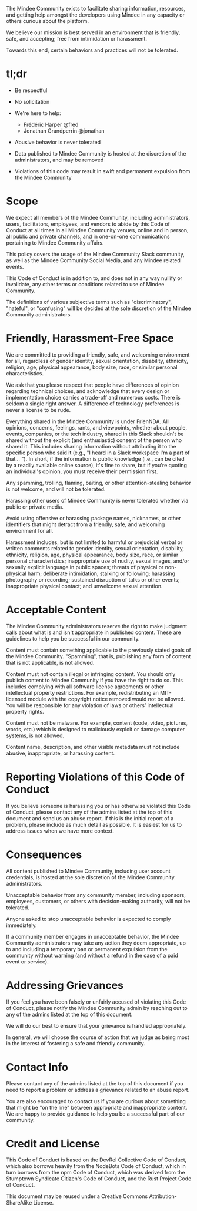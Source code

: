 The Mindee Community exists to facilitate sharing information, resources, and getting help amongst the developers using Mindee in any capacity or others curious about the platform.

We believe our mission is best served in an environment that is friendly, safe, and accepting; free from intimidation or harassment.

Towards this end, certain behaviors and practices will not be tolerated.

# tl;dr
* Be respectful
* No solicitation
* We're here to help:
  - Frédéric Harper @fred
  - Jonathan Grandperrin @jonathan

* Abusive behavior is never tolerated
* Data published to Mindee Community is hosted at the discretion of the administrators, and may be removed
* Violations of this code may result in swift and permanent expulsion from the Mindee Community

# Scope
We expect all members of the Mindee Community, including administrators, users, facilitators, employees, and vendors to abide by this Code of Conduct at all times in all Mindee Community venues, online and in person, all public and private channels, and in one-on-one communications pertaining to Mindee Community affairs.

This policy covers the usage of the Mindee Community Slack community, as well as the Mindee Community Social Media, and any Mindee related events.

This Code of Conduct is in addition to, and does not in any way nullify or invalidate, any other terms or conditions related to use of Mindee Community.

The definitions of various subjective terms such as "discriminatory", "hateful", or "confusing" will be decided at the sole discretion of the Mindee Community administrators.

# Friendly, Harassment-Free Space
We are committed to providing a friendly, safe, and welcoming environment for all, regardless of gender identity, sexual orientation, disability, ethnicity, religion, age, physical appearance, body size, race, or similar personal characteristics.

We ask that you please respect that people have differences of opinion regarding technical choices, and acknowledge that every design or implementation choice carries a trade-off and numerous costs. There is seldom a single right answer. A difference of technology preferences is never a license to be rude.

Everything shared in the Mindee Community is under FrienNDA. All opinions, concerns, feelings, rants, and viewpoints, whether about people, events, companies, or the tech industry, shared in this Slack shouldn't be shared without the explicit (and enthusiastic) consent of the person who shared it. This includes sharing information without attributing it to the specific person who said it (e.g., "I heard in a Slack workspace I'm a part of that... "). In short, if the information is public knowledge (i.e., can be cited by a readily available online source), it's fine to share, but if you're quoting an individual's opinion, you must receive their permission first.

Any spamming, trolling, flaming, baiting, or other attention-stealing behavior is not welcome, and will not be tolerated.

Harassing other users of Mindee Community is never tolerated whether via public or private media.

Avoid using offensive or harassing package names, nicknames, or other identifiers that might detract from a friendly, safe, and welcoming environment for all.

Harassment includes, but is not limited to harmful or prejudicial verbal or written comments related to gender identity, sexual orientation, disability, ethnicity, religion, age, physical appearance, body size, race, or similar personal characteristics; inappropriate use of nudity, sexual images, and/or sexually explicit language in public spaces; threats of physical or non-physical harm; deliberate intimidation, stalking or following; harassing photography or recording; sustained disruption of talks or other events; inappropriate physical contact; and unwelcome sexual attention.

# Acceptable Content
The Mindee Community administrators reserve the right to make judgment calls about what is and isn't appropriate in published content. These are guidelines to help you be successful in our community.

Content must contain something applicable to the previously stated goals of the Mindee Community. "Spamming", that is, publishing any form of content that is not applicable, is not allowed.

Content must not contain illegal or infringing content. You should only publish content to Mindee Community if you have the right to do so. This includes complying with all software license agreements or other intellectual property restrictions. For example, redistributing an MIT-licensed module with the copyright notice removed would not be allowed. You will be responsible for any violation of laws or others’ intellectual property rights.

Content must not be malware. For example, content (code, video, pictures, words, etc.) which is designed to maliciously exploit or damage computer systems, is not allowed.

Content name, description, and other visible metadata must not include abusive, inappropriate, or harassing content.

# Reporting Violations of this Code of Conduct
If you believe someone is harassing you or has otherwise violated this Code of Conduct, please contact any of the admins listed at the top of this document and send us an abuse report. If this is the initial report of a problem, please include as much detail as possible. It is easiest for us to address issues when we have more context.

# Consequences
All content published to Mindee Community, including user account credentials, is hosted at the sole discretion of the Mindee Community administrators.

Unacceptable behavior from any community member, including sponsors, employees, customers, or others with decision-making authority, will not be tolerated.

Anyone asked to stop unacceptable behavior is expected to comply immediately.

If a community member engages in unacceptable behavior, the Mindee Community administrators may take any action they deem appropriate, up to and including a temporary ban or permanent expulsion from the community without warning (and without a refund in the case of a paid event or service).

# Addressing Grievances
If you feel you have been falsely or unfairly accused of violating this Code of Conduct, please notify the Mindee Community admin by reaching out to any of the admins listed at the top of this document.

We will do our best to ensure that your grievance is handled appropriately.

In general, we will choose the course of action that we judge as being most in the interest of fostering a safe and friendly community.

# Contact Info
Please contact any of the admins listed at the top of this document if you need to report a problem or address a grievance related to an abuse report.

You are also encouraged to contact us if you are curious about something that might be "on the line" between appropriate and inappropriate content. We are happy to provide guidance to help you be a successful part of our community.

# Credit and License
This Code of Conduct is based on the DevRel Collective Code of Conduct, which also borrows heavily from the NodeBots Code of Conduct, which in turn borrows from the npm Code of Conduct, which was derived from the Stumptown Syndicate Citizen's Code of Conduct, and the Rust Project Code of Conduct.

This document may be reused under a Creative Commons Attribution-ShareAlike License.
